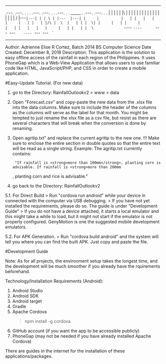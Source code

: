 -------------------------------------

.---. .---. . .   . .---. .---. .     .          .---. .   . _____ .     .---. .---. .  .
|   | |   | | |\  | |     |   | |     |          |   | |   |   |   |     |   | |   | | /
|---` |---| | | \ | |---  |---| |     |          |   | |   |   |   |     |   | |   | |/\
|  \  |   | | |  \| |     |   | |     |          |   | |   |   |   |     |   | |   | |  \
`   ` `   ` ` `   ` `     `   ` `---- `----      `---` `---`   `   `---- `---` `---` `   `

-------------------------------------
Author: Adrienne Elise R Cortez, Batch 2014 BS Computer Science
Date Created: December 8, 2018
Description: This application is the solution to easy offline access of the rainfall in each region of the Philippines. It uses 
	PhoneGap which is a Web-View Application that allows users to use familiar code like HTML, JavaScript/PHP, and CSS in order
	to create a mobile application. 

#Easy-Update Tutorial. (For new data)

1. go to the Directory:
	RainfallOutlookv2  >  www  >  data 

2. Open "Forecast.csv" and copy-paste the new data from the .xlsx file into the data columns. Make sure to include the header 
of the columns as the columns will serve as the label for that month. You might be tempted to just rename the xlsx file as a 
csv file, but resist as there are several characters that will break when the conversion is done by renaming.

3. Open agritip.txt" and replace the current agritip to the new one. 
	!!! Make sure to enclose the entire section in double quotes so that the entire text will be read as a single string.
	Example:
	The agritip.txt currently contains:
	
		"If rainfall is <strong>more than 100mm</strong>, planting corn is advisable. If rainfall is <strong>more than 200mm
	</strong>, planting corn and rice is advisable."
	

4. go back to the Directory:
	RainfallOutlookv2

5.1. For Direct Build
	> Run "cordova run android" while your device in connected with the computer via USB debugging.
	> If you have not yet installed the requirements, please do so. The guide is under "Development Guide"
	> If you do not have a device attached, it starts a local emulator and this might take a while to load, but it might not start if the emulator is not properly configured. GenyMotion is one the suggested mobile development emulators.

5.2. For APK Generation.
	> Run "cordova build android" and the system will tell you where you can find the built APK. Just copy and paste the file.






#Development Guide

Note: As for all projects, the environment setup takes the longest time, and the development will be much smoother if you 
already have the rquirements beforehand.

Technology/Installation Requirements (Android):
1. Android Studio
2. Android SDK
3. Android target
4. Gradle
5. Apache Cordova
	> npm install -g cordova
6. GitHub account (if you want the app to be accessible publicly)
7. PhoneGap (may not be needed if you have already installed Apache Cordova)

 There are guides in the internet for the installation of these applications/packages.
